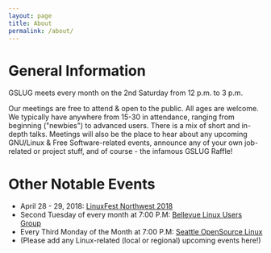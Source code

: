 ```yaml
---
layout: page
title: About
permalink: /about/
---
```

# General Information
GSLUG meets every month on the 2nd Saturday from 12 p.m. to 3 p.m.

Our meetings are free to attend & open to the public. All ages are welcome. We typically have anywhere from 15-30 in attendance, ranging from beginning ("newbies") to advanced users. There is a mix of short and in-depth talks. Meetings will also be the place to hear about any upcoming GNU/Linux & Free Software-related events, announce any of your own job-related or project stuff, and of course - the infamous GSLUG Raffle!

# Other Notable Events
* April 28 - 29, 2018:  [LinuxFest Northwest 2018](https://www.linuxfestnorthwest.org)
* Second Tuesday of every month at 7:00 P.M: [Bellevue Linux Users Group](http://belug.herber.us/) 
* Every Third Monday of the Month at 7:00 P.M: [Seattle OpenSource Linux](https://www.meetup.com/seattlelinux/) 
* (Please add any Linux-related (local or regional) upcoming events here!)
